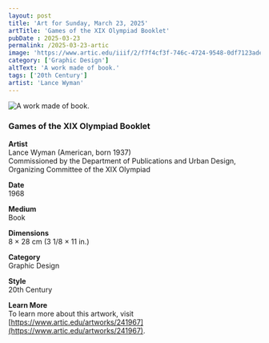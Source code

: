 ```yaml
---
layout: post
title: 'Art for Sunday, March 23, 2025'
artTitle: 'Games of the XIX Olympiad Booklet'
pubDate : 2025-03-23
permalink: /2025-03-23-artic
image: 'https://www.artic.edu/iiif/2/f7f4cf3f-746c-4724-9548-0df7123adea9/full/1686,/0/default.jpg'
category: ['Graphic Design']
altText: 'A work made of book.'
tags: ['20th Century']
artist: 'Lance Wyman'
---
```

 
<img src='https://www.artic.edu/iiif/2/f7f4cf3f-746c-4724-9548-0df7123adea9/full/1686,/0/default.jpg' alt='A work made of book.' style='border-radius=5px'> 
 
### Games of the XIX Olympiad Booklet
 
**Artist**<br>
Lance Wyman (American, born 1937)<br>Commissioned by the Department of Publications and Urban Design, Organizing Committee of the XIX Olympiad
 
**Date**<br>
1968
 
**Medium**<br>
Book
 
**Dimensions**<br>
8 × 28 cm (3 1/8 × 11 in.)
 
**Category**<br>
Graphic Design
 
**Style**<br>
20th Century
 
**Learn More**<br>
To learn more about this artwork, visit [https://www.artic.edu/artworks/241967](https://www.artic.edu/artworks/241967).